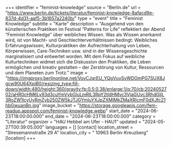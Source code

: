 +++
identifier = "feminist-knowledge"
source = "Berlin.de"
url = "https://www.berlin.de/tickets/literatur/feminist-knowledge-8afacd9e-837d-4d31-aaf5-3b1657a2240b/"
type = "event"
title = "Feminist Knowledge"
subtitle = "Karte"
description = "Ausgehend von den künstlerischen Praktiken im Festival “Patterns for Life” reflektiert der Abend “Feminist Knowledge” über weibliches Wissen. Was als Wissen anerkannt wird, ist von Macht- und Geschlechterverhältnissen bedingt: Weibliches Erfahrungswissen, Kulturpraktiken der Aufrechterhaltung von Leben, Körperwissen, Care-Techniken usw. sind in der Wissensgeschichte marginalisiert und entwertet worden. Mit dem Fokus auf weibliche Kulturtechniken widmet sich die Diskussion den Praktiken, die Leben ermöglichen und kreativ gestalten – der Zerstörung von Kultur, Ressourcen und dem Planeten zum Trotz."
image = "https://imgproxy.berlinonline.net/VovCJqrEU_YQgVuvSyWDOmPG7SUX8Jgcw90U64XpiB0/resizing_type:fill-down/width:480/height:360/gravity:fp:0.5:0.38/enlarge:1/q:70/cb:2024052702/aHR0cHM6Ly93d3cuYmVybGluLmRlL3RpY2tldHMvc3VjaGUvc3RhdGljL3RoZW1lcyUyRmZyb250ZW5kJTJGYmluYXJpZXMlMkZMaXRlcmF0dXJfc21hbGwuanBn.jpg"
image_bucket = "https://storage.googleapis.com/fem-readup.appspot.com/feminist-knowledge.webp"
start_date = "2024-06-23T18:00:00.000"
end_date = "2024-06-23T18:00:00.000"
category = "Literatur"
organizer = "HAU Hebbel am Ufer - HAU1"
updated = "2024-05-27T00:39:05.000"
languages = []
[contact]
location_street = "Stresemannstraße 29 A"
location_city = " 10963 Berlin-Kreuzberg"
[location]
+++